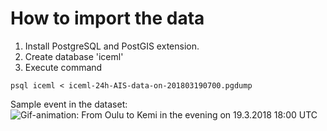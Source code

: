 # How to import the data

1. Install PostgreSQL and PostGIS extension.
2. Create database 'iceml'
3. Execute command 
```
psql iceml < iceml-24h-AIS-data-on-201803190700.pgdump
```

Sample event in the dataset: 
![Gif-animation: From Oulu to Kemi in the evening on 19.3.2018 18:00 UTC](from-oulu-to-kemi-in-the-evening-on-201803191800.gif "From Oulu to Kemi in the evening on 19.3.2018 18:00 UTC")

